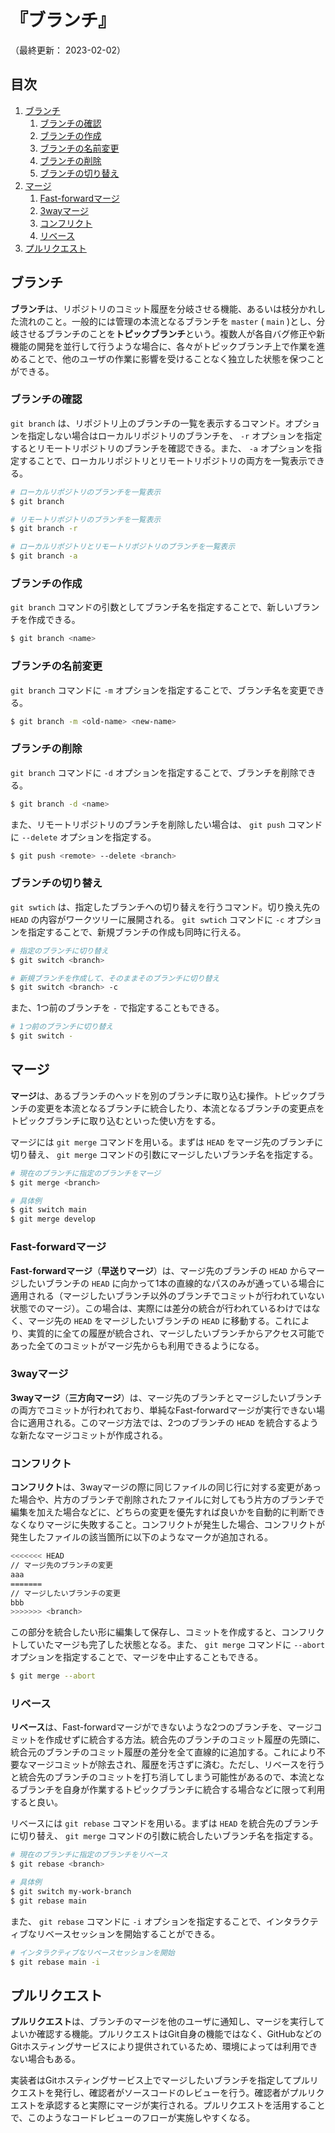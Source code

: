 # 『ブランチ』

（最終更新： 2023-02-02）


## 目次

1. [ブランチ](#ブランチ)
	1. [ブランチの確認](#ブランチの確認)
	1. [ブランチの作成](#ブランチの作成)
	1. [ブランチの名前変更](#ブランチの名前変更)
	1. [ブランチの削除](#ブランチの削除)
	1. [ブランチの切り替え](#ブランチの切り替え)
1. [マージ](#マージ)
	1. [Fast-forwardマージ](#fast-forwardマージ)
	1. [3wayマージ](#3wayマージ)
	1. [コンフリクト](#コンフリクト)
	1. [リベース](#リベース)
1. [プルリクエスト](#プルリクエスト)


## ブランチ

**ブランチ**は、リポジトリのコミット履歴を分岐させる機能、あるいは枝分かれした流れのこと。一般的には管理の本流となるブランチを `master` ( `main` )とし、分岐させるブランチのことを**トピックブランチ**という。複数人が各自バグ修正や新機能の開発を並行して行うような場合に、各々がトピックブランチ上で作業を進めることで、他のユーザの作業に影響を受けることなく独立した状態を保つことができる。

### ブランチの確認

`git branch` は、リポジトリ上のブランチの一覧を表示するコマンド。オプションを指定しない場合はローカルリポジトリのブランチを、 `-r` オプションを指定するとリモートリポジトリのブランチを確認できる。また、 `-a` オプションを指定することで、ローカルリポジトリとリモートリポジトリの両方を一覧表示できる。

```sh
# ローカルリポジトリのブランチを一覧表示
$ git branch

# リモートリポジトリのブランチを一覧表示
$ git branch -r

# ローカルリポジトリとリモートリポジトリのブランチを一覧表示
$ git branch -a
```

### ブランチの作成

`git branch` コマンドの引数としてブランチ名を指定することで、新しいブランチを作成できる。

```sh
$ git branch <name>
```

### ブランチの名前変更

`git branch` コマンドに `-m` オプションを指定することで、ブランチ名を変更できる。

```sh
$ git branch -m <old-name> <new-name>
```

### ブランチの削除

`git branch` コマンドに `-d` オプションを指定することで、ブランチを削除できる。

```sh
$ git branch -d <name>
```

また、リモートリポジトリのブランチを削除したい場合は、 `git push` コマンドに `--delete` オプションを指定する。

```sh
$ git push <remote> --delete <branch>
```

### ブランチの切り替え

`git swtich` は、指定したブランチへの切り替えを行うコマンド。切り換え先の `HEAD` の内容がワークツリーに展開される。 `git swtich` コマンドに `-c` オプションを指定することで、新規ブランチの作成も同時に行える。

```sh
# 指定のブランチに切り替え
$ git switch <branch>

# 新規ブランチを作成して、そのままそのブランチに切り替え
$ git switch <branch> -c
```

また、1つ前のブランチを `-` で指定することもできる。

```sh
# 1つ前のブランチに切り替え
$ git switch -
```


## マージ

**マージ**は、あるブランチのヘッドを別のブランチに取り込む操作。トピックブランチの変更を本流となるブランチに統合したり、本流となるブランチの変更点をトピックブランチに取り込むといった使い方をする。

マージには `git merge` コマンドを用いる。まずは `HEAD` をマージ先のブランチに切り替え、 `git merge` コマンドの引数にマージしたいブランチ名を指定する。

```sh
# 現在のブランチに指定のブランチをマージ
$ git merge <branch>

# 具体例
$ git switch main
$ git merge develop
```

### Fast-forwardマージ

**Fast-forwardマージ**（**早送りマージ**）は、マージ先のブランチの `HEAD` からマージしたいブランチの `HEAD` に向かって1本の直線的なパスのみが通っている場合に適用される（マージしたいブランチ以外のブランチでコミットが行われていない状態でのマージ）。この場合は、実際には差分の統合が行われているわけではなく、マージ先の `HEAD` をマージしたいブランチの `HEAD` に移動する。これにより、実質的に全ての履歴が統合され、マージしたいブランチからアクセス可能であった全てのコミットがマージ先からも利用できるようになる。

### 3wayマージ

**3wayマージ**（**三方向マージ**）は、マージ先のブランチとマージしたいブランチの両方でコミットが行われており、単純なFast-forwardマージが実行できない場合に適用される。このマージ方法では、2つのブランチの `HEAD` を統合するような新たなマージコミットが作成される。

### コンフリクト

**コンフリクト**は、3wayマージの際に同じファイルの同じ行に対する変更があった場合や、片方のブランチで削除されたファイルに対してもう片方のブランチで編集を加えた場合などに、どちらの変更を優先すれば良いかを自動的に判断できなくなりマージに失敗すること。コンフリクトが発生した場合、コンフリクトが発生したファイルの該当箇所に以下のようなマークが追加される。

```sh
<<<<<<< HEAD
// マージ先のブランチの変更
aaa
=======
// マージしたいブランチの変更
bbb
>>>>>>> <branch>
```

この部分を統合したい形に編集して保存し、コミットを作成すると、コンフリクトしていたマージも完了した状態となる。また、 `git merge` コマンドに `--abort` オプションを指定することで、マージを中止することもできる。

```sh
$ git merge --abort
```

### リベース

**リベース**は、Fast-forwardマージができないような2つのブランチを、マージコミットを作成せずに統合する方法。統合先のブランチのコミット履歴の先頭に、統合元のブランチのコミット履歴の差分を全て直線的に追加する。これにより不要なマージコミットが除去され、履歴を汚さずに済む。ただし、リベースを行うと統合先のブランチのコミットを打ち消してしまう可能性があるので、本流となるブランチを自身が作業するトピックブランチに統合する場合などに限って利用すると良い。

リベースには `git rebase` コマンドを用いる。まずは `HEAD` を統合先のブランチに切り替え、 `git merge` コマンドの引数に統合したいブランチ名を指定する。

```sh
# 現在のブランチに指定のブランチをリベース
$ git rebase <branch>

# 具体例
$ git switch my-work-branch
$ git rebase main
```

また、 `git rebase` コマンドに `-i` オプションを指定することで、インタラクティブなリベースセッションを開始することができる。

```sh
# インタラクティブなリベースセッションを開始
$ git rebase main -i
```


## プルリクエスト

**プルリクエスト**は、ブランチのマージを他のユーザに通知し、マージを実行してよいか確認する機能。プルリクエストはGit自身の機能ではなく、GitHubなどのGitホスティングサービスにより提供されているため、環境によっては利用できない場合もある。

実装者はGitホスティングサービス上でマージしたいブランチを指定してプルリクエストを発行し、確認者がソースコードのレビューを行う。確認者がプルリクエストを承認すると実際にマージが実行される。プルリクエストを活用することで、このようなコードレビューのフローが実施しやすくなる。
